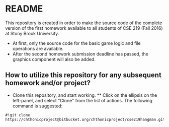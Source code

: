 # README #

This repository is created in order to make the source code of the complete version of the first homework available to all students of CSE 219 (Fall 2016) at Stony Brook University.

* At first, only the source code for the basic game logic and file operations are available.
* After the second homework submission deadline has passed, the graphics component will also be added.

## How to utilize this repository for any subsequent homework and/or project? ##
* Clone this repository, and start working.
** Click on the ellipsis on the left-panel, and select "Clone" from the list of actions. The following command is suggested:

```
#!git clone https://chthonicproject@bitbucket.org/chthonicproject/cse219hangman.git


```


